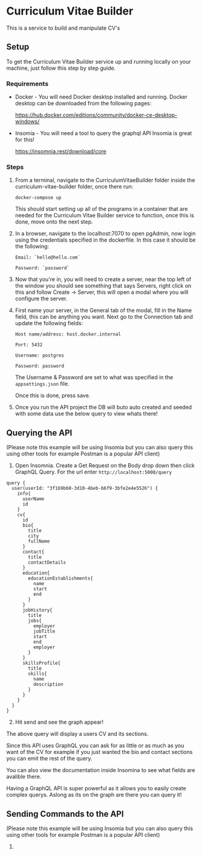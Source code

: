 # Curriculum Vitae Builder
This is a service to build and manipulate CV's


## Setup

To get the Curriculum Vitae Builder service up and running locally on your machine, just follow this step by step guide.

### Requirements

* Docker - You will need Docker desktop installed and running. Docker desktop can be downloaded from the following pages:

  https://hub.docker.com/editions/community/docker-ce-desktop-windows/
* Insomia - You will need a tool to query the graphql API Insomia is great for this!

  https://insomnia.rest/download/core

### Steps

1. From a terminal, navigate to the CurriculumVitaeBuilder folder inside the curriculum-vitae-builder folder, once there run:
    ```
    docker-compose up
    ```

    This should start setting up all of the programs in a container that are needed for the Curriculum Vitae Builder service to function, once this is done, move onto the next step.

2. In a browser, navigate to the localhost:7070 to open pgAdmin, now login using the credentials specified in the dockerfile. In this case it should be the following:

    ```
    Email: `hello@hello.com`

    Password: `password`
    ```

3. Now that you're in, you will need to create a server, near the top left of the window you should see something that says Servers, right click on this and follow Create -> Server, this will open a modal where you will configure the server.

4. First name your server, in the General tab of the modal, fill in the Name field, this can be anything you want. Next go to the Connection tab and update the following fields:

    ```
    Host name/address: host.docker.internal
    
    Port: 5432

    Username: postgres
    
    Password: password
    ```

    The Username & Password are set to what was specified in the `appsettings.json` file.

    Once this is done, press save.

6. Once you run the API project the DB will buto auto created and seeded with some data use the below query to view whats there!

## Querying the API 
 (Please note this example will be using Insomia but you can also query this using other tools for example Postman is a popular API client)
 
 1. Open Insomnia. Create a Get Request on the Body drop down then click GraphQL Query. For the url enter `http://localhost:5000/query`
  
```
query {
  user(userId: "3f169b60-3d10-4beb-b6f9-3bfe2e4e5526") {
    info{
      userName
      id
    }
    cv{
      id
      bio{
        title
        city
        fullName
      }
      contact{
        title
        contactDetails
      }
      education{
        educationEstablishments{
          name
          start
          end
        }
      }
      jobHistory{
        title
        jobs{
          employer
          jobTitle
          start
          end
          employer
        }
      }
      skillsProfile{
        title
        skills{
          name
          description
        }
      }
    }
  }
}

```

2. Hit send and see the graph appear!

 The above query will display a users CV and its sections.
  
  Since this API uses GraphQL you can ask for as little or as much as you want of the CV for example if you just wanted the bio and contact sections you can emit the rest of the query.
  
  You can also view the documentation inside Insomina to see what fields are avalible there. 
  
  Having a GraphQL API is super powerful as it  allows you to easily create complex querys. Aslong as its on the graph are there you can query it!

## Sending Commands to the API 
(Please note this example will be using Insomia but you can also query this using other tools for example Postman is a popular API client)

1.
 
